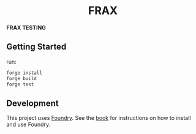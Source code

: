 # <h1 align="center"> FRAX </h1>

**FRAX TESTING**


## Getting Started

run:
```sh
forge install
forge build
forge test
```

## Development

This project uses [Foundry](https://getfoundry.sh). See the [book](https://book.getfoundry.sh/getting-started/installation.html) for instructions on how to install and use Foundry.
